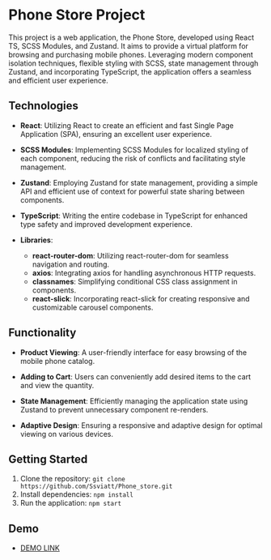 # Phone Store Project

This project is a web application, the Phone Store, developed using React TS, SCSS Modules, and Zustand. It aims to provide a virtual platform for browsing and purchasing mobile phones. Leveraging modern component isolation techniques, flexible styling with SCSS, state management through Zustand, and incorporating TypeScript, the application offers a seamless and efficient user experience.

## Technologies

- **React**: Utilizing React to create an efficient and fast Single Page Application (SPA), ensuring an excellent user experience.

- **SCSS Modules**: Implementing SCSS Modules for localized styling of each component, reducing the risk of conflicts and facilitating style management.

- **Zustand**: Employing Zustand for state management, providing a simple API and efficient use of context for powerful state sharing between components.

- **TypeScript**: Writing the entire codebase in TypeScript for enhanced type safety and improved development experience.

- **Libraries**:
  - **react-router-dom**: Utilizing react-router-dom for seamless navigation and routing.
  - **axios**: Integrating axios for handling asynchronous HTTP requests.
  - **classnames**: Simplifying conditional CSS class assignment in components.
  - **react-slick**: Incorporating react-slick for creating responsive and customizable carousel components.


## Functionality

- **Product Viewing**: A user-friendly interface for easy browsing of the mobile phone catalog.

- **Adding to Cart**: Users can conveniently add desired items to the cart and view the quantity.

- **State Management**: Efficiently managing the application state using Zustand to prevent unnecessary component re-renders.

- **Adaptive Design**: Ensuring a responsive and adaptive design for optimal viewing on various devices.

## Getting Started

1. Clone the repository: `git clone https://github.com/Ssviatt/Phone_store.git`
2. Install dependencies: `npm install`
3. Run the application: `npm start`

## Demo
- [DEMO LINK](https://ssviatt.github.io/Phone_store/)
